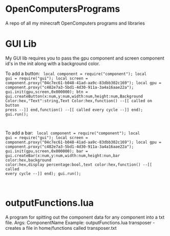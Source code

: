 # OpenComputersPrograms
A repo of all my minecraft OpenComputers programs and libraries

# GUI Lib
My GUI lib requires you to pass the gpu component and screen component id's in the init along with a background color.

To add a button:
<code>
    local component = require("component");
    local gui = require("gui");
    local screen = component.proxy("04c7ec61-b048-41ad-aa9c-83dbb302c169");
    local gpu = component.proxy("c482e7a3-5bd1-4d30-911a-3a4a16aae22a");
    gui.init(gpu,screen,0x000000);
    btn = gui.createButton(x:num,y:num,width:num,height:num,Background Color:hex,"Text":string,Text Color:hex,function() --[[ called on button press --]] end,function() --[[ called every cycle --]] end);
    gui.run();
    
</code>

To add a bar:
<code>
    local component = require("component");
    local gui = require("gui");
    local screen = component.proxy("04c7ec61-b048-41ad-aa9c-83dbb302c169");
    local gpu = component.proxy("c482e7a3-5bd1-4d30-911a-3a4a16aae22a");
    gui.init(gpu,screen,0x000000);
    bar = gui.createBar(x:num,y:num,width:num,height:nun,bar color:hex,background color:hex,display percentage:bool,text color:hex,function() --[[ called every cycle --]] end);
    gui.run();
    
</code>

# outputFunctions.lua
A program for spitting out the component data for any component into a txt file.
Args: ComponentName
Example: outputFunctions.lua transposer - creates a file in home/functions called transposer.txt
